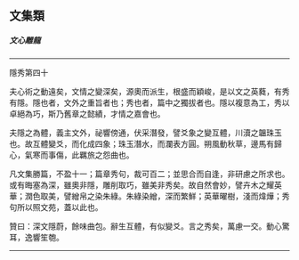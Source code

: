 

## 文集類

##### 文心雕龍

* * *

隱秀第四十

夫心術之動遠矣，文情之變深矣，源奧而派生，根盛而穎峻，是以文之英蕤，有秀有隱。隱也者，文外之重旨者也；秀也者，篇中之獨拔者也。隱以複意為工，秀以卓絕為巧，斯乃舊章之懿績，才情之嘉會也。

夫隱之為體，義主文外，祕響傍通，伏采潛發，譬爻象之變互體，川瀆之韞珠玉也。故互體變爻，而化成四象；珠玉潛水，而瀾表方圓。朔風動秋草，邊馬有歸心，氣寒而事傷，此羈旅之怨曲也。

凡文集勝篇，不盈十一；篇章秀句，裁可百二；並思合而自逢，非研慮之所求也。或有晦塞為深，雖奧非隱，雕削取巧，雖美非秀矣。故自然會妙，譬卉木之耀英華；潤色取美，譬繒帛之染朱綠。朱綠染繒，深而繁鮮；英華曜樹，淺而煒燁；秀句所以照文苑，蓋以此也。

贊曰：深文隱蔚，餘味曲包。辭生互體，有似變爻。言之秀矣，萬慮一交。動心驚耳，逸響笙匏。

* * *

